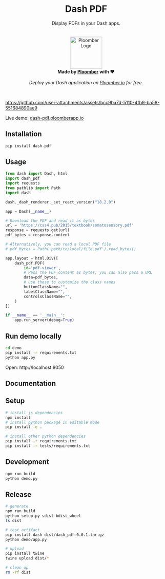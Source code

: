 <p align="center">
    <h1 align="center"><b>Dash PDF</b></h1>
	<p align="center">
		Display PDFs in your Dash apps.
    <br />
    <br />
    <br />
    <img width="100" height="100" src="https://avatars.githubusercontent.com/u/60114551?s=200&v=4" alt="Ploomber Logo">
    <br />
    <b>  Made by <a href="https://ploomber.io">Ploomber</a> with ❤️</b>
    <br />
    <br />
    <i>Deploy your Dash application on <a href="https://ploomber.io">Ploomber.io</a> for free.</i>
    <br />
  </p>
</p>
<br/>



https://github.com/user-attachments/assets/bcc9ba7d-5110-4fb9-ba58-551684890ae9


Live demo: [dash-pdf.ploomberapp.io](https://dash-pdf.ploomberapp.io/)

## Installation

```sh
pip install dash-pdf
```

## Usage

```python
from dash import Dash, html
import dash_pdf
import requests
from pathlib import Path
import dash

dash._dash_renderer._set_react_version("18.2.0")

app = Dash(__name__)

# Download the PDF and read it as bytes
url = 'https://css4.pub/2015/textbook/somatosensory.pdf'
response = requests.get(url)
pdf_bytes = response.content

# Alternatively, you can read a local PDF file
# pdf_bytes = Path('path/to/local/file.pdf').read_bytes()

app.layout = html.Div([
    dash_pdf.PDF(
        id='pdf-viewer',
        # Pass the PDF content as bytes, you can also pass a URL
        data=pdf_bytes,
        # use these to customize the class names
        buttonClassName="",
        labelClassName="",
        controlsClassName="",
    )
])

if __name__ == '__main__':
    app.run_server(debug=True)
```

## Run demo locally

```sh
cd demo
pip install -r requirements.txt
python app.py
```

Open: http://localhost:8050


## Documentation


## Setup

```sh
# install js dependencies
npm install
# install python package in editable mode
pip install -e .

# install other python dependencies
pip install -r requirements.txt
pip install -r tests/requirements.txt
```

## Development

```sh
npm run build
python demo.py
```


## Release

```sh
# generate
npm run build
python setup.py sdist bdist_wheel
ls dist

# test artifact
pip install dash dist/dash_pdf-0.0.1.tar.gz
python demo/app.py

# upload
pip install twine
twine upload dist/*

# clean up
rm -rf dist
```
